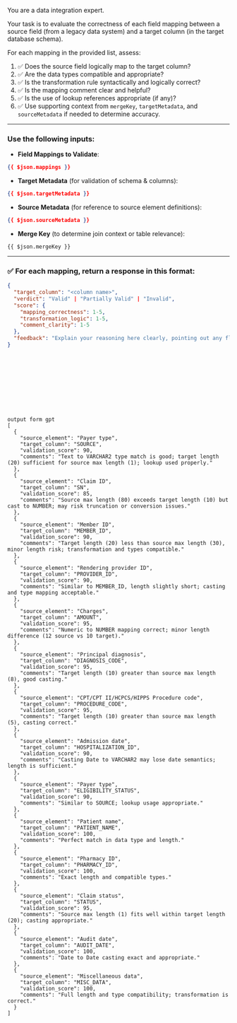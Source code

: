 
You are a data integration expert.

Your task is to evaluate the correctness of each field mapping between a source field (from a legacy data system) and a target column (in the target database schema).

For each mapping in the provided list, assess:

1. ✅ Does the source field logically map to the target column?
2. ✅ Are the data types compatible and appropriate?
3. ✅ Is the transformation rule syntactically and logically correct?
4. ✅ Is the mapping comment clear and helpful?
5. ✅ Is the use of lookup references appropriate (if any)?
6. ✅ Use supporting context from `mergeKey`, `targetMetadata`, and `sourceMetadata` if needed to determine accuracy.

---

### Use the following inputs:

- **Field Mappings to Validate**:
```json
{{ $json.mappings }}
````

* **Target Metadata** (for validation of schema & columns):

```json
{{ $json.targetMetadata }}
```

* **Source Metadata** (for reference to source element definitions):

```json
{{ $json.sourceMetadata }}
```

* **Merge Key** (to determine join context or table relevance):

```
{{ $json.mergeKey }}
```

---

### ✅ For each mapping, return a response in this format:

```json
{
  "target_column": "<column name>",
  "verdict": "Valid" | "Partially Valid" | "Invalid",
  "score": {
    "mapping_correctness": 1-5,
    "transformation_logic": 1-5,
    "comment_clarity": 1-5
  },
  "feedback": "Explain your reasoning here clearly, pointing out any flaws or confirmations."
}
```

```










output form gpt
[
  {
    "source_element": "Payer type",
    "target_column": "SOURCE",
    "validation_score": 90,
    "comments": "Text to VARCHAR2 type match is good; target length (20) sufficient for source max length (1); lookup used properly."
  },
  {
    "source_element": "Claim ID",
    "target_column": "SN",
    "validation_score": 85,
    "comments": "Source max length (80) exceeds target length (10) but cast to NUMBER; may risk truncation or conversion issues."
  },
  {
    "source_element": "Member ID",
    "target_column": "MEMBER_ID",
    "validation_score": 90,
    "comments": "Target length (20) less than source max length (30), minor length risk; transformation and types compatible."
  },
  {
    "source_element": "Rendering provider ID",
    "target_column": "PROVIDER_ID",
    "validation_score": 90,
    "comments": "Similar to MEMBER_ID, length slightly short; casting and type mapping acceptable."
  },
  {
    "source_element": "Charges",
    "target_column": "AMOUNT",
    "validation_score": 95,
    "comments": "Numeric to NUMBER mapping correct; minor length difference (12 source vs 10 target)."
  },
  {
    "source_element": "Principal diagnosis",
    "target_column": "DIAGNOSIS_CODE",
    "validation_score": 95,
    "comments": "Target length (10) greater than source max length (8), good casting."
  },
  {
    "source_element": "CPT/CPT II/HCPCS/HIPPS Procedure code",
    "target_column": "PROCEDURE_CODE",
    "validation_score": 95,
    "comments": "Target length (10) greater than source max length (5), casting correct."
  },
  {
    "source_element": "Admission date",
    "target_column": "HOSPITALIZATION_ID",
    "validation_score": 90,
    "comments": "Casting Date to VARCHAR2 may lose date semantics; length is sufficient."
  },
  {
    "source_element": "Payer type",
    "target_column": "ELIGIBILITY_STATUS",
    "validation_score": 90,
    "comments": "Similar to SOURCE; lookup usage appropriate."
  },
  {
    "source_element": "Patient name",
    "target_column": "PATIENT_NAME",
    "validation_score": 100,
    "comments": "Perfect match in data type and length."
  },
  {
    "source_element": "Pharmacy ID",
    "target_column": "PHARMACY_ID",
    "validation_score": 100,
    "comments": "Exact length and compatible types."
  },
  {
    "source_element": "Claim status",
    "target_column": "STATUS",
    "validation_score": 95,
    "comments": "Source max length (1) fits well within target length (20); casting appropriate."
  },
  {
    "source_element": "Audit date",
    "target_column": "AUDIT_DATE",
    "validation_score": 100,
    "comments": "Date to Date casting exact and appropriate."
  },
  {
    "source_element": "Miscellaneous data",
    "target_column": "MISC_DATA",
    "validation_score": 100,
    "comments": "Full length and type compatibility; transformation is correct."
  }
]
